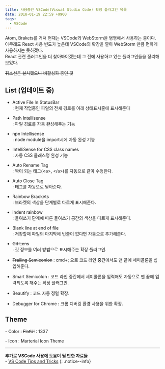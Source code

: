 ```yaml
---
title: 사용중인 VSCode(Visual Studio Code) 확장 플러그인 목록
date: 2018-01-19 22:59 +0900
tags:
  - VSCode
---
```


Atom, Brakets를 거쳐 현재는 VSCode와 WebStorm을 병행해서 사용하는 중이다.  
아무래도 React 사용 빈도가 높은데 VSCode의 확장을 깔아 WebStorm 만큼 편하게 사용하지는 못하겠다.  
React 관련 플러그인을 더 찾아봐야겠는데 그 전에 사용하고 있는 플러그인들을 정리해보았다.

~~취소선은 설치했으나 비활성화 중인 것~~

## List (업데이트 중)

- Active File In StatusBar  
: 현재 작업중인 파일의 전체 경로를 아래 상태표시줄에 표시해준다

- Path Intellisense  
: 파일 경로를 자동 완성해주는 기능

- npn Intellisense  
: node module을 import시에 자동 완성 기능

- IntelliSense for CSS class names  
: 자동 CSS 클래스명 완성 기능

- Auto Rename Tag  
: 짝이 되는 태그(\<a>, \</a>)를 자동으로 같이 수정한다.

- Auto Close Tag  
: 태그를 자동으로 닫아준다.

- Rainbow Brackets  
: 브라켓의 색상을 단계별로 다르게 표시해준다.

- indent rainbow  
: 들여쓰기 단계에 따른 들여쓰기 공간의 색상을 다르게 표시해준다.

- Blank line at end of file  
: 저장할때 파일의 마지막에 빈줄이 없다면 자동으로 추가해준다.

- ~~Git Lens~~  
: 깃 정보를 여러 방법으로 표시해주는 확장 플러그인.

- ~~Trailing Semiconlon~~
: cmd+; 으로 코드 라인 중간에서도 맨 끝에 세미콜론을 삽입해준다.

- Smart Semicolon
: 코드 라인 중간에서 세미콜론을 입력해도 자동으로 맨 끝에 입력되도록 해주는 확장 플러그인.

- Beautify
: 코드 자동 정렬 확장.

- Debugger for Chrome
: 크롬 디버깅 환경 사용을 위한 확장.

## Theme

\- Color
: ~~FlatUI~~
: 1337

\- Icon
: Marterial Icon Theme

---

**추가로 VSCode 사용에 도움이 될 만한 자료들**  
\- [VS Code Tips and Tricks](https://github.com/Microsoft/vscode-tips-and-tricks?wt.mc_id=DX_881390#extension-recommendations)
{: .notice--info}
